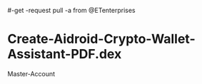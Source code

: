#-get -request pull -a from @ETenterprises
# Create-Aidroid-Crypto-Wallet-Assistant-PDF.dex
Master-Account
